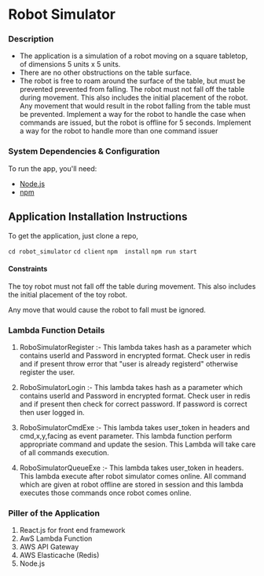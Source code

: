 # Robot Simulator  

### Description

- The application is a simulation of a robot moving on a square tabletop, of dimensions 5 units x 5 units.    
- There are no other obstructions on the table surface.   
- The robot is free to roam around the surface of the table, but must be prevented prevented from falling. The robot must not fall off the table during movement. This also includes the initial
placement of the robot. Any movement that would result in the robot falling from the
table must be prevented.
Implement a way for the robot to handle the case when commands
are issued, but the robot is offline for 5 seconds.
Implement a way for the robot to handle more than one
command issuer

### System Dependencies & Configuration

To run the app, you'll need:

* [Node.js](https://nodejs.org/en/download/)
* [npm](https://www.npmjs.com/)   

## Application Installation Instructions

To get the application, just clone a repo,

`cd robot_simulator`
`cd client`
`npm  install`
`npm run start`

#### Constraints

The toy robot must not fall off the table during movement. This also includes the initial placement of the toy robot.

Any move that would cause the robot to fall must be ignored.

### Lambda Function Details

1. RoboSimulatorRegister :- This lambda takes hash as a parameter which contains userId and Password in encrypted format. Check user in redis and if present throw error that "user is already registerd" otherwise register the user.

2. RoboSimulatorLogin :- This lambda takes hash as a parameter which contains userId and Password in encrypted format. Check user in redis and if present then check for correct password. If password is correct then user logged in.

3. RoboSimulatorCmdExe :- This lambda takes user_token in headers and cmd,x,y,facing as event parameter. This lambda function perform appropriate command and update the sesion. This Lambda will take care of all commands execution.

4. RoboSimulatorQueueExe :- This lambda takes user_token in headers. This lambda execute after robot simulator comes online. All command which are given at robot offline are stored in session and this lambda executes those commands once robot comes online.

### Piller of the Application

1. React.js for front end framework
2. AwS Lambda Function
3. AWS API Gateway
4. AWS Elasticache (Redis)
5. Node.js